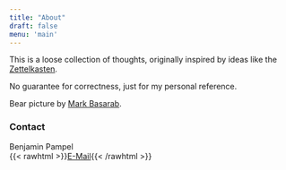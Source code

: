 ```yaml
---
title: "About"
draft: false
menu: 'main'
---
```


This is a loose collection of thoughts, originally inspired by ideas like the [Zettelkasten](https://zettelkasten.de/introduction/).

No guarantee for correctness, just for my personal reference.

Bear picture by [Mark Basarab](https://unsplash.com/@ignitedit).


### Contact

Benjamin Pampel\
{{< rawhtml >}}<a href="&#109;a&#105;l&#116;&#111;:&#107;&#117;&#99;&#104;&#101;&#110;&#64;&#98;&#112;&#97;&#109;&#112;&#101;&#108;&#46;&#100;&#101;">E-Mail</a>{{< /rawhtml >}}

